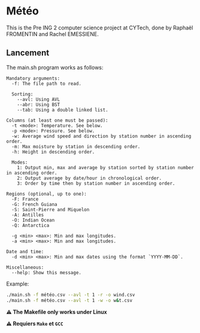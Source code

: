 # Météo

This is the Pre ING 2 computer science project at CYTech, done by Raphaël FROMENTIN and Rachel EMESSIENE.

## Lancement

The main.sh program works as follows:

```
Mandatory arguments:
  -f: The file path to read.

  Sorting:
    --avl: Using AVL
    --abr: Using BST
    --tab: Using a double linked list.

Columns (at least one must be passed):
  -t <mode>: Temperature. See below.
  -p <mode>: Pressure. See below.
  -w: Average wind speed and direction by station number in ascending order.
  -m: Max moisture by station in descending order.
  -h: Height in descending order.

  Modes:
    1: Output min, max and average by station sorted by station number in ascending order.
    2: Output average by date/hour in chronological order.
    3: Order by time then by station number in ascending order.

Regions (optional, up to one):
  -F: France
  -G: French Guiana
  -S: Saint-Pierre and Miquelon
  -A: Antilles
  -O: Indian Ocean
  -Q: Antarctica

  -g <min> <max>: Min and max longitudes.
  -a <min> <max>: Min and max longitudes.

Date and time:
  -d <min> <max>: Min and max dates using the format `YYYY-MM-DD`.

Miscellaneous:
  --help: Show this message.
```

Example:
```sh
./main.sh -f météo.csv --avl -t 1 -r -o wind.csv
./main.sh -f météo.csv --avl -t 1 -w -o w&t.csv
```
**⚠️ The Makefile only works under Linux**


**⚠️ Requiers `Make` et `GCC`**